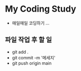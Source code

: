 # My Coding Study

- 매일매일 코딩하기 ...

## 파일 작업 후 할 일
- git add .
- git commit -m '메세지'
- git push origin main